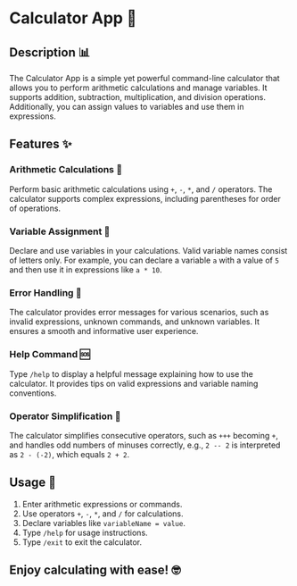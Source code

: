 # Calculator App 🧮

## Description 📊

The Calculator App is a simple yet powerful command-line calculator that allows you to perform arithmetic calculations and manage variables. It supports addition, subtraction, multiplication, and division operations. Additionally, you can assign values to variables and use them in expressions.

## Features ✨

### Arithmetic Calculations 🧮

Perform basic arithmetic calculations using `+`, `-`, `*`, and `/` operators. The calculator supports complex expressions, including parentheses for order of operations.

### Variable Assignment 📝

Declare and use variables in your calculations. Valid variable names consist of letters only. For example, you can declare a variable `a` with a value of `5` and then use it in expressions like `a * 10`.

### Error Handling 🚫

The calculator provides error messages for various scenarios, such as invalid expressions, unknown commands, and unknown variables. It ensures a smooth and informative user experience.

### Help Command 🆘

Type `/help` to display a helpful message explaining how to use the calculator. It provides tips on valid expressions and variable naming conventions.

### Operator Simplification 🧹

The calculator simplifies consecutive operators, such as `+++` becoming `+`, and handles odd numbers of minuses correctly, e.g., `2 -- 2` is interpreted as `2 - (-2)`, which equals `2 + 2`.

## Usage 🚀

1. Enter arithmetic expressions or commands.
2. Use operators `+`, `-`, `*`, and `/` for calculations.
3. Declare variables like `variableName = value`.
4. Type `/help` for usage instructions.
5. Type `/exit` to exit the calculator.

## Enjoy calculating with ease! 🤓
